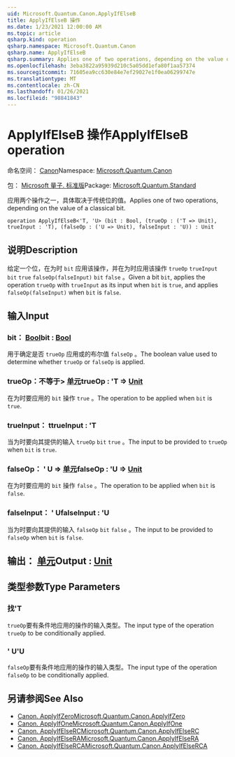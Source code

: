 ```yaml
---
uid: Microsoft.Quantum.Canon.ApplyIfElseB
title: ApplyIfElseB 操作
ms.date: 1/23/2021 12:00:00 AM
ms.topic: article
qsharp.kind: operation
qsharp.namespace: Microsoft.Quantum.Canon
qsharp.name: ApplyIfElseB
qsharp.summary: Applies one of two operations, depending on the value of a classical bit.
ms.openlocfilehash: 3eba3822a95939d210c5a05dd1efa80f1aa57374
ms.sourcegitcommit: 71605ea9cc630e84e7ef29027e1f0ea06299747e
ms.translationtype: MT
ms.contentlocale: zh-CN
ms.lasthandoff: 01/26/2021
ms.locfileid: "98841843"
---
```

# <a name="applyifelseb-operation"></a><span data-ttu-id="03ab7-102">ApplyIfElseB 操作</span><span class="sxs-lookup"><span data-stu-id="03ab7-102">ApplyIfElseB operation</span></span>

<span data-ttu-id="03ab7-103">命名空间： [Canon](xref:Microsoft.Quantum.Canon)</span><span class="sxs-lookup"><span data-stu-id="03ab7-103">Namespace: [Microsoft.Quantum.Canon](xref:Microsoft.Quantum.Canon)</span></span>

<span data-ttu-id="03ab7-104">包： [Microsoft 量子. 标准版](https://nuget.org/packages/Microsoft.Quantum.Standard)</span><span class="sxs-lookup"><span data-stu-id="03ab7-104">Package: [Microsoft.Quantum.Standard](https://nuget.org/packages/Microsoft.Quantum.Standard)</span></span>


<span data-ttu-id="03ab7-105">应用两个操作之一，具体取决于传统位的值。</span><span class="sxs-lookup"><span data-stu-id="03ab7-105">Applies one of two operations, depending on the value of a classical bit.</span></span>

```qsharp
operation ApplyIfElseB<'T, 'U> (bit : Bool, (trueOp : ('T => Unit), trueInput : 'T), (falseOp : ('U => Unit), falseInput : 'U)) : Unit
```


## <a name="description"></a><span data-ttu-id="03ab7-106">说明</span><span class="sxs-lookup"><span data-stu-id="03ab7-106">Description</span></span>

<span data-ttu-id="03ab7-107">给定一个位，在为时 `bit` 应用该操作，并在为时应用该操作 `trueOp` `trueInput` `bit` `true` `falseOp(falseInput)` `bit` `false` 。</span><span class="sxs-lookup"><span data-stu-id="03ab7-107">Given a bit `bit`, applies the operation `trueOp` with `trueInput` as its input when `bit` is `true`, and applies `falseOp(falseInput)` when `bit` is `false`.</span></span>

## <a name="input"></a><span data-ttu-id="03ab7-108">输入</span><span class="sxs-lookup"><span data-stu-id="03ab7-108">Input</span></span>

### <a name="bit--bool"></a><span data-ttu-id="03ab7-109">bit： [Bool](xref:microsoft.quantum.lang-ref.bool)</span><span class="sxs-lookup"><span data-stu-id="03ab7-109">bit : [Bool](xref:microsoft.quantum.lang-ref.bool)</span></span>

<span data-ttu-id="03ab7-110">用于确定是否 `trueOp` 应用或的布尔值 `falseOp` 。</span><span class="sxs-lookup"><span data-stu-id="03ab7-110">The boolean value used to determine whether `trueOp` or `falseOp` is applied.</span></span>


### <a name="trueop--t--unit"></a><span data-ttu-id="03ab7-111">trueOp：不等于> [单元](xref:microsoft.quantum.lang-ref.unit)</span><span class="sxs-lookup"><span data-stu-id="03ab7-111">trueOp : 'T => [Unit](xref:microsoft.quantum.lang-ref.unit)</span></span> 

<span data-ttu-id="03ab7-112">在为时要应用的 `bit` 操作 `true` 。</span><span class="sxs-lookup"><span data-stu-id="03ab7-112">The operation to be applied when `bit` is `true`.</span></span>


### <a name="trueinput--t"></a><span data-ttu-id="03ab7-113">trueInput： t</span><span class="sxs-lookup"><span data-stu-id="03ab7-113">trueInput : 'T</span></span>

<span data-ttu-id="03ab7-114">当为时要向其提供的输入 `trueOp` `bit` `true` 。</span><span class="sxs-lookup"><span data-stu-id="03ab7-114">The input to be provided to `trueOp` when `bit` is `true`.</span></span>


### <a name="falseop--u--unit"></a><span data-ttu-id="03ab7-115">falseOp： ' U => [单元](xref:microsoft.quantum.lang-ref.unit)</span><span class="sxs-lookup"><span data-stu-id="03ab7-115">falseOp : 'U => [Unit](xref:microsoft.quantum.lang-ref.unit)</span></span> 

<span data-ttu-id="03ab7-116">在为时要应用的 `bit` 操作 `false` 。</span><span class="sxs-lookup"><span data-stu-id="03ab7-116">The operation to be applied when `bit` is `false`.</span></span>


### <a name="falseinput--u"></a><span data-ttu-id="03ab7-117">falseInput： ' U</span><span class="sxs-lookup"><span data-stu-id="03ab7-117">falseInput : 'U</span></span>

<span data-ttu-id="03ab7-118">当为时要向其提供的输入 `falseOp` `bit` `false` 。</span><span class="sxs-lookup"><span data-stu-id="03ab7-118">The input to be provided to `falseOp` when `bit` is `false`.</span></span>



## <a name="output--unit"></a><span data-ttu-id="03ab7-119">输出： [单元](xref:microsoft.quantum.lang-ref.unit)</span><span class="sxs-lookup"><span data-stu-id="03ab7-119">Output : [Unit](xref:microsoft.quantum.lang-ref.unit)</span></span>



## <a name="type-parameters"></a><span data-ttu-id="03ab7-120">类型参数</span><span class="sxs-lookup"><span data-stu-id="03ab7-120">Type Parameters</span></span>

### <a name="t"></a><span data-ttu-id="03ab7-121">找</span><span class="sxs-lookup"><span data-stu-id="03ab7-121">'T</span></span>

<span data-ttu-id="03ab7-122">`trueOp`要有条件地应用的操作的输入类型。</span><span class="sxs-lookup"><span data-stu-id="03ab7-122">The input type of the operation `trueOp` to be conditionally applied.</span></span>
### <a name="u"></a><span data-ttu-id="03ab7-123">' U</span><span class="sxs-lookup"><span data-stu-id="03ab7-123">'U</span></span>

<span data-ttu-id="03ab7-124">`falseOp`要有条件地应用的操作的输入类型。</span><span class="sxs-lookup"><span data-stu-id="03ab7-124">The input type of the operation `falseOp` to be conditionally applied.</span></span>

## <a name="see-also"></a><span data-ttu-id="03ab7-125">另请参阅</span><span class="sxs-lookup"><span data-stu-id="03ab7-125">See Also</span></span>

- [<span data-ttu-id="03ab7-126">Canon. ApplyIfZero</span><span class="sxs-lookup"><span data-stu-id="03ab7-126">Microsoft.Quantum.Canon.ApplyIfZero</span></span>](xref:Microsoft.Quantum.Canon.ApplyIfZero)
- [<span data-ttu-id="03ab7-127">Canon. ApplyIfOne</span><span class="sxs-lookup"><span data-stu-id="03ab7-127">Microsoft.Quantum.Canon.ApplyIfOne</span></span>](xref:Microsoft.Quantum.Canon.ApplyIfOne)
- [<span data-ttu-id="03ab7-128">Canon. ApplyIfElseRC</span><span class="sxs-lookup"><span data-stu-id="03ab7-128">Microsoft.Quantum.Canon.ApplyIfElseRC</span></span>](xref:Microsoft.Quantum.Canon.ApplyIfElseRC)
- [<span data-ttu-id="03ab7-129">Canon. ApplyIfElseRA</span><span class="sxs-lookup"><span data-stu-id="03ab7-129">Microsoft.Quantum.Canon.ApplyIfElseRA</span></span>](xref:Microsoft.Quantum.Canon.ApplyIfElseRA)
- [<span data-ttu-id="03ab7-130">Canon. ApplyIfElseRCA</span><span class="sxs-lookup"><span data-stu-id="03ab7-130">Microsoft.Quantum.Canon.ApplyIfElseRCA</span></span>](xref:Microsoft.Quantum.Canon.ApplyIfElseRCA)